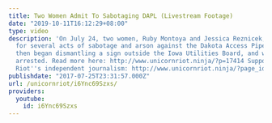 ```yaml
---
title: Two Women Admit To Sabotaging DAPL (Livestream Footage)
date: "2019-10-11T16:12:29+08:00"
type: video
description: 'On July 24, two women, Ruby Montoya and Jessica Reznicek, claimed responsibility
  for several acts of sabotage and arson against the Dakota Access Pipeline. They
  then began dismantling a sign outside the Iowa Utilities Board, and were promptly
  arrested. Read more here: http://www.unicornriot.ninja/?p=17414 Support Unicorn
  Riot''s independent journalism: http://www.unicornriot.ninja/?page_id=211'
publishdate: "2017-07-25T23:31:57.000Z"
url: /unicornriot/i6Ync69Szxs/
providers:
  youtube:
    id: i6Ync69Szxs
---
```

